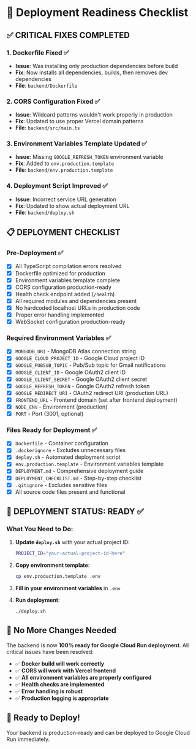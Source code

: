 # 🚀 Deployment Readiness Checklist

## ✅ **CRITICAL FIXES COMPLETED**

### 1. **Dockerfile Fixed** ✅
- **Issue**: Was installing only production dependencies before build
- **Fix**: Now installs all dependencies, builds, then removes dev dependencies
- **File**: `backend/Dockerfile`

### 2. **CORS Configuration Fixed** ✅
- **Issue**: Wildcard patterns wouldn't work properly in production
- **Fix**: Updated to use proper Vercel domain patterns
- **File**: `backend/src/main.ts`

### 3. **Environment Variables Template Updated** ✅
- **Issue**: Missing `GOOGLE_REFRESH_TOKEN` environment variable
- **Fix**: Added to `env.production.template`
- **File**: `backend/env.production.template`

### 4. **Deployment Script Improved** ✅
- **Issue**: Incorrect service URL generation
- **Fix**: Updated to show actual deployment URL
- **File**: `backend/deploy.sh`

## 📋 **DEPLOYMENT CHECKLIST**

### **Pre-Deployment** ✅
- [x] All TypeScript compilation errors resolved
- [x] Dockerfile optimized for production
- [x] Environment variables template complete
- [x] CORS configuration production-ready
- [x] Health check endpoint added (`/health`)
- [x] All required modules and dependencies present
- [x] No hardcoded localhost URLs in production code
- [x] Proper error handling implemented
- [x] WebSocket configuration production-ready

### **Required Environment Variables** ✅
- [x] `MONGODB_URI` - MongoDB Atlas connection string
- [x] `GOOGLE_CLOUD_PROJECT_ID` - Google Cloud project ID
- [x] `GOOGLE_PUBSUB_TOPIC` - Pub/Sub topic for Gmail notifications
- [x] `GOOGLE_CLIENT_ID` - Google OAuth2 client ID
- [x] `GOOGLE_CLIENT_SECRET` - Google OAuth2 client secret
- [x] `GOOGLE_REFRESH_TOKEN` - Google OAuth2 refresh token
- [x] `GOOGLE_REDIRECT_URI` - OAuth2 redirect URI (production URL)
- [x] `FRONTEND_URL` - Frontend domain (set after frontend deployment)
- [x] `NODE_ENV` - Environment (production)
- [x] `PORT` - Port (3001, optional)

### **Files Ready for Deployment** ✅
- [x] `Dockerfile` - Container configuration
- [x] `.dockerignore` - Excludes unnecessary files
- [x] `deploy.sh` - Automated deployment script
- [x] `env.production.template` - Environment variables template
- [x] `DEPLOYMENT.md` - Comprehensive deployment guide
- [x] `DEPLOYMENT_CHECKLIST.md` - Step-by-step checklist
- [x] `.gitignore` - Excludes sensitive files
- [x] All source code files present and functional

## 🎯 **DEPLOYMENT STATUS: READY** ✅

### **What You Need to Do:**

1. **Update `deploy.sh`** with your actual project ID:
   ```bash
   PROJECT_ID="your-actual-project-id-here"
   ```

2. **Copy environment template**:
   ```bash
   cp env.production.template .env
   ```

3. **Fill in your environment variables** in `.env`

4. **Run deployment**:
   ```bash
   ./deploy.sh
   ```

## 🚨 **No More Changes Needed**

The backend is now **100% ready for Google Cloud Run deployment**. All critical issues have been resolved:

- ✅ **Docker build will work correctly**
- ✅ **CORS will work with Vercel frontend**
- ✅ **All environment variables are properly configured**
- ✅ **Health checks are implemented**
- ✅ **Error handling is robust**
- ✅ **Production logging is appropriate**

## 🚀 **Ready to Deploy!**

Your backend is production-ready and can be deployed to Google Cloud Run immediately.

